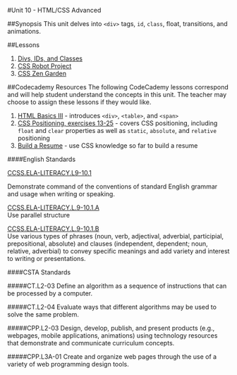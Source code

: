 #Unit 10 - HTML/CSS Advanced

##Synopsis
This unit delves into `<div>` tags, `id`, `class`, float, transitions, and animations.

##Lessons

1. [Divs, IDs, and Classes](sessions/1-divIdClass)
2. [CSS Robot Project](sessions/2-project)
2. [CSS Zen Garden](https://github.com/ScriptEdcurriculum/ZenGardenUnit10)

##Codecademy Resources
The following CodeCademy lessons correspond and will help student understand  the concepts in this unit. The teacher may choose to assign these lessons if they would like.

1. [HTML Basics III](http://www.codecademy.com/courses/web-beginner-en-f8mcL/0/1?curriculum_id=50579fb998b470000202dc8b) - introduces `<div>`, `<table>`, and `<span>`
2. [CSS Positioning, exercises 13-25](http://www.codecademy.com/courses/web-beginner-en-6merh/2/1?curriculum_id=50579fb998b470000202dc8b) - covers CSS positioning, including `float` and `clear` properties as well as `static`, `absolute`, and `relative` positioning
3. [Build a Resume](http://www.codecademy.com/courses/web-beginner-en-9x6JW-WnAFv/0/1?curriculum_id=50579fb998b470000202dc8b) - use CSS knowledge so far to build a resume

####English Standards

[CCSS.ELA-LITERACY.L9-10.1](http://www.corestandards.org/ELA-Literacy/L/9-10/1/)

Demonstrate command of the conventions of standard English grammar and usage when writing or speaking.

[CCSS.ELA-LITERACY.L.9-10.1.A](http://www.corestandards.org/ELA-Literacy/L/9-10/1/a/)  
Use parallel structure

[CCSS.ELA-LITERACY.L.9-10.1.B](http://www.corestandards.org/ELA-Literacy/L/9-10/1/b/)  
Use various types of phrases (noun, verb, adjectival, adverbial, participial, prepositional, absolute) and clauses (independent, dependent; noun, relative, adverbial) to convey specific meanings and add variety and interest to writing or presentations.

####CSTA Standards

#####CT.L2-03
Define an algorithm as a sequence of instructions that can be processed by a computer. 

#####CT.L2-04
Evaluate ways that different algorithms may be used to solve the same problem.

#####CPP.L2-03 
Design, develop, publish, and present products (e.g., webpages, mobile applications,
animations) using technology resources that demonstrate and communicate
curriculum concepts.

#####CPP.L3A-01
Create and organize web pages through the use of a variety of web programming
design tools.
